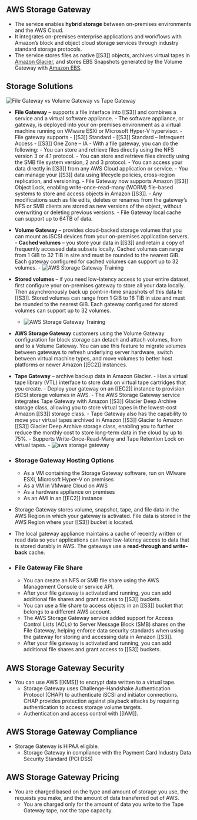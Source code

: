 ## AWS Storage Gateway

- The service enables **hybrid storage** between on-premises environments and the AWS Cloud.
- It integrates on-premises enterprise applications and workflows with Amazon’s block and object cloud storage services through industry standard storage protocols.
- The service stores files as native [[S3]] objects, archives virtual tapes in [Amazon Glacier](https://tutorialsdojo.com/amazon-glacier/), and stores EBS Snapshots generated by the Volume Gateway with [Amazon EBS](https://tutorialsdojo.com/amazon-ebs/).

## **Storage Solutions**

![File Gateway vs Volume Gateway vs Tape Gateway](https://td-mainsite-cdn.tutorialsdojo.com/wp-content/uploads/2018/12/File-Gateway-vs-Volume-Gateway-vs-Tape-Gateway-1024x640.png)
- **File Gateway** – supports a file interface into [[S3]] and combines a service and a virtual software appliance.
        - The software appliance, or gateway, is deployed into your on-premises environment as a virtual machine running on VMware ESXi or Microsoft Hyper-V hypervisor.
        - File gateway supports
            - [[S3]] Standard
            - [[S3]] Standard – Infrequent Access
            - [[S3]] One Zone – IA
        - With a file gateway, you can do the following:
            - You can store and retrieve files directly using the NFS version 3 or 4.1 protocol.
            - You can store and retrieve files directly using the SMB file system version, 2 and 3 protocol.
            - You can access your data directly in [[S3]] from any AWS Cloud application or service.
            - You can manage your [[S3]] data using lifecycle policies, cross-region replication, and versioning.
        - File Gateway now supports Amazon [[S3]] Object Lock, enabling write-once-read-many (WORM) file-based systems to store and access objects in Amazon [[S3]].
        - Any modifications such as file edits, deletes or renames from the gateway’s NFS or SMB clients are stored as new versions of the object, without overwriting or deleting previous versions.
        - File Gateway local cache can support up to 64TB of data.
- **Volume Gateway** – provides cloud-backed storage volumes that you can mount as iSCSI devices from your on-premises application servers.
        - **Cached volumes** – you store your data in [[S3]] and retain a copy of frequently accessed data subsets locally. Cached volumes can range from 1 GiB to 32 TiB in size and must be rounded to the nearest GiB. Each gateway configured for cached volumes can support up to 32 volumes.
        - ![AWS Storage Gateway Training](https://td-mainsite-cdn.tutorialsdojo.com/wp-content/uploads/2018/12/AWSStoragegateway2.jpg)
- **Stored volumes** – if you need low-latency access to your entire dataset, first configure your on-premises gateway to store all your data locally. Then asynchronously back up point-in-time snapshots of this data to [[S3]]. Stored volumes can range from 1 GiB to 16 TiB in size and must be rounded to the nearest GiB. Each gateway configured for stored volumes can support up to 32 volumes.
	- ![AWS Storage Gateway Training](https://td-mainsite-cdn.tutorialsdojo.com/wp-content/uploads/2018/12/AWSStoragegateway3.jpg)
- **AWS Storage Gateway** customers using the Volume Gateway configuration for block storage can detach and attach volumes, from and to a Volume Gateway. You can use this feature to migrate volumes between gateways to refresh underlying server hardware, switch between virtual machine types, and move volumes to better host platforms or newer Amazon [[EC2]] instances.
- **Tape Gateway** – archive backup data in Amazon Glacier.
        - Has a virtual tape library (VTL) interface to store data on virtual tape cartridges that you create.
        - Deploy your gateway on an [[EC2]] instance to provision iSCSI storage volumes in AWS.
        - The AWS Storage Gateway service integrates Tape Gateway with Amazon [[S3]] Glacier Deep Archive storage class, allowing you to store virtual tapes in the lowest-cost Amazon [[S3]] storage class.
        - Tape Gateway also has the capability to move your virtual tapes archived in Amazon [[S3]] Glacier to Amazon [[S3]] Glacier Deep Archive storage class, enabling you to further reduce the monthly cost to store long-term data in the cloud by up to 75%.
        - Supports Write-Once-Read-Many and Tape Retention Lock on virtual tapes.
        - ![aws storage gateway](https://td-mainsite-cdn.tutorialsdojo.com/wp-content/uploads/2018/12/aws-storage-gateway-1024x693.jpg)
- ### Storage Gateway Hosting Options
    - As a VM containing the Storage Gateway software, run on VMware ESXi, Microsoft Hyper-V on premises
    - As a VM in VMware Cloud on AWS
    - As a hardware appliance on premises
    - As an AMI in an [[EC2]] instance
- Storage Gateway stores volume, snapshot, tape, and file data in the AWS Region in which your gateway is activated. File data is stored in the AWS Region where your [[S3]] bucket is located.
- The local gateway appliance maintains a cache of recently written or read data so your applications can have low-latency access to data that is stored durably in AWS. The gateways use a **read-through and write-back** cache.

- ### File Gateway File Share
    - You can create an NFS or SMB file share using the AWS Management Console or service API.
    - After your file gateway is activated and running, you can add additional file shares and grant access to [[S3]] buckets.
    - You can use a file share to access objects in an [[S3]] bucket that belongs to a different AWS account.
    - The AWS Storage Gateway service added support for Access Control Lists (ACLs) to Server Message Block (SMB) shares on the File Gateway, helping enforce data security standards when using the gateway for storing and accessing data in Amazon [[S3]].
    - After your file gateway is activated and running, you can add additional file shares and grant access to [[S3]] buckets.

## **AWS Storage Gateway Security**

- You can use AWS [[KMS]] to encrypt data written to a virtual tape.
    - Storage Gateway uses Challenge-Handshake Authentication Protocol (CHAP) to authenticate iSCSI and initiator connections. CHAP provides protection against playback attacks by requiring authentication to access storage volume targets.
    - Authentication and access control with [[IAM]].

## **AWS Storage Gateway Compliance**

- Storage Gateway is HIPAA eligible.
    - Storage Gateway in compliance with the Payment Card Industry Data Security Standard (PCI DSS)

## **AWS Storage Gateway Pricing**

- You are charged based on the type and amount of storage you use, the requests you make, and the amount of data transferred out of AWS.
    - You are charged only for the amount of data you write to the Tape Gateway tape, not the tape capacity.